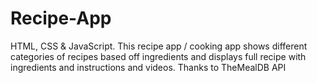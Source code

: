 # Recipe-App

HTML, CSS & JavaScript. This recipe app / cooking app shows different categories of recipes based off ingredients and displays full recipe with ingredients and instructions and videos.
Thanks to TheMealDB API
